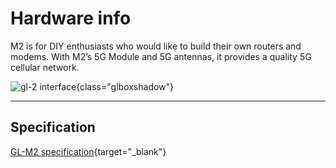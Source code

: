 # Hardware info

M2 is for DIY enthusiasts who would like to build their own routers and modems. With M2’s 5G Module and 5G antennas, it provides a quality 5G cellular network.

![gl-2 interface](https://static.gl-inet.com/docs/en/4/user_guide/gl-m2/hardware_info/gl-m2_interface.jpg){class="glboxshadow"}

---

## Specification

[GL-M2 specification](https://www.gl-inet.com/products/gl-m2/#specs){target="_blank"}